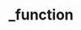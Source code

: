 # _function

<!-- TODO-START
TODO: Fill short description here.

## Type signature

TODO: Fill type signature down below.

```
any ⇒ any
```

## Examples

TODO: List at least one example down below.

```javascript
_function(); // ⇒ TODO
```

## Questions

TODO: List questions that may this function answers.
TODO-END -->
